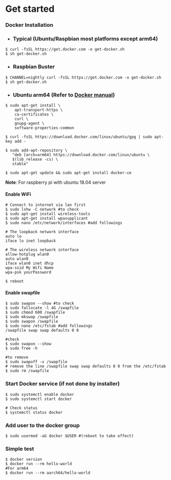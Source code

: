 # Get started
### Docker Installation
- ### Typical (Ubuntu/Raspbian most platforms except arm64)
```
$ curl -fsSL https://get.docker.com -o get-docker.sh
$ sh get-docker.sh
```
- ### Raspbian Buster
```
$ CHANNEL=nightly curl -fsSL https://get.docker.com -o get-docker.sh
$ sh get-docker.sh
```
- ### Ubuntu arm64 (Refer to [Docker manual](https://docs.docker.com/install/linux/docker-ce/ubuntu/))
```
$ sudo apt-get install \
    apt-transport-https \
    ca-certificates \
    curl \
    gnupg-agent \
    software-properties-common

$ curl -fsSL https://download.docker.com/linux/ubuntu/gpg | sudo apt-key add -

$ sudo add-apt-repository \
   "deb [arch=arm64] https://download.docker.com/linux/ubuntu \
   $(lsb_release -cs) \
   stable"
   
$ sudo apt-get update && sudo apt-get install docker-ce
```
**Note**: For raspberry pi with ubuntu 18.04 server
#### Enable WiFi
```
# Connect to internet via lan first
$ sudo lshw -C network #to check 
$ sudo apt-get install wireless-tools
$ sudo apt-get install wpasupplicant
$ sudo nano /etc/network/interfaces #add followings

# The loopback network interface
auto lo
iface lo inet loopback

# The wireless network interface
allow-hotplug wlan0
auto wlan0
iface wlan0 inet dhcp
wpa-ssid My Wifi Name
wpa-psk yourPassword

$ reboot
```

#### Enable swapfile
```
$ sudo swapon --show #to check
$ sudo fallocate -l 4G /swapfile
$ sudo chmod 600 /swapfile
$ sudo mkswap /swapfile
$ sudo swapon /swapfile
$ sudo nano /etc/fstab #add followings
/swapfile swap swap defaults 0 0

#check 
$ sudo swapon --show
$ sudo free -h

#to remove
$ sudo swapoff -v /swapfile
# remove the line /swapfile swap swap defaults 0 0 from the /etc/fstab 
$ sudo rm /swapfile

```

### Start Docker service (if not done by installer)
```
$ sudo systemctl enable docker
$ sudo systemctl start docker

# Check status
$ systemctl status docker
```

### Add user to the docker group 
```
$ sudo usermod -aG docker $USER #(reboot to take effect)
```

### Simple test
```
$ docker version
$ docker run --rm hello-world
#For arm64
$ docker run --rm aarch64/hello-world
```

